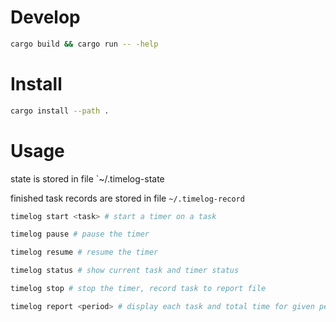 # Develop

```bash
cargo build && cargo run -- -help
```


# Install

```bash
cargo install --path .
```

# Usage

state is stored in file `~/.timelog-state

finished task records are stored in file `~/.timelog-record`

```bash
timelog start <task> # start a timer on a task

timelog pause # pause the timer

timelog resume # resume the timer

timelog status # show current task and timer status

timelog stop # stop the timer, record task to report file

timelog report <period> # display each task and total time for given period
```


